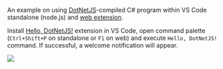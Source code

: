 An example on using [DotNetJS](https://github.com/Elringus/DotNetJS)-compiled C# program within VS Code standalone (node.js) and [web extension](https://code.visualstudio.com/api/extension-guides/web-extensions).

Install [Hello, DotNetJS!](https://marketplace.visualstudio.com/items?itemName=Elringus.dotnetjs) extension in VS Code, open command palette (`Ctrl+Shift+P` on standalone or `F1` on web) and execute `Hello, DotNetJS!` command. If successful, a welcome notification will appear.

![](https://i.gyazo.com/a3ec0ee51f14970a7eca24169d682274.png)
